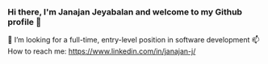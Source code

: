 ### Hi there, I'm Janajan Jeyabalan and welcome to my Github profile 👋

💼 I’m looking for a full-time, entry-level position in software development
📫 How to reach me: https://www.linkedin.com/in/janajan-j/
